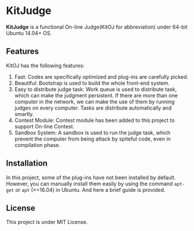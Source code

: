 # KitJudge

**KitJudge** is a functional On-line Judge(KitOJ for abbreviation) under 64-bit Ubuntu 14.04+ OS. 

## Features

KitOJ has the following features:

1. Fast: Codes are specifically optimized and plug-ins are carefully picked.
2. Beautiful: Bootstrap is used to build the whole front-end system.
3. Easy to distribute judge task: Work queue is used to distribute task, which can make the judgment persistent. If there are more than one computer in the network, we can make the use of them by running judges on every computer. Tasks are distribute automatically and smartly.
4. Contest Module: Contest module has been added to this project to support On-line Contest.
5. Sandbox System: A sandbox is used to run the judge task, which prevent the computer from being attack by spiteful code, even in compilation phase.

## Installation

In this project, some of the plug-ins have not been installed by default. However, you can manually install them easily by using the command ```apt-get``` or ```apt``` (>=16.04) in Ubuntu. And here a brief guide is provided.

## License

This project is under MIT License.